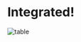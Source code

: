 # Integrated!
![table](https://user-images.githubusercontent.com/76032947/170523061-8f3151fc-aefc-4a6d-80dc-bc5b42f51e8e.png)
